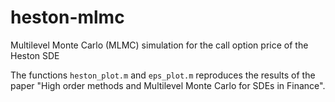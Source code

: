 # heston-mlmc
Multilevel Monte Carlo (MLMC) simulation for the call option price of the Heston SDE

The functions `heston_plot.m` and `eps_plot.m`  reproduces the results of the paper "High order methods and Multilevel Monte Carlo for SDEs in Finance".

